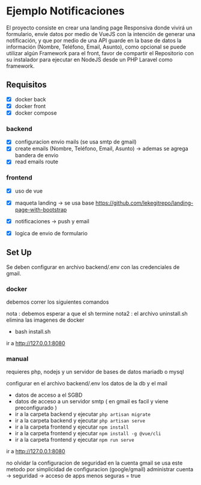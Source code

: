 # Ejemplo Notificaciones

El proyecto consiste en crear una landing page Responsiva donde vivirá un formulario, envíe datos por medio de VueJS con la intención de generar una notificación, y que por medio de una API guarde en la base de datos la información (Nombre, Teléfono, Email, Asunto), como opcional se puede utilizar algún Framework para el front, favor de compartir el Repositorio con su instalador para ejecutar en NodeJS desde un PHP Laravel como framework.

## Requisitos

- [x] docker back
- [x] docker front
- [x] docker compose

### backend

- [x] configuracion envio mails (se usa smtp de gmail)
- [x] create emails (Nombre, Teléfono, Email, Asunto) -> ademas se agrega bandera de envio
- [x] read emails route 

### frontend

- [x] uso de vue
- [x] maqueta landing -> se usa base https://github.com/lekegitrepo/landing-page-with-bootstrap
- [x] notificaciones -> push y email
- [x] logica de envio de formulario


## Set Up
Se deben configurar en archivo backend/.env con las credenciales de gmail.

### docker

debemos correr los siguientes comandos

nota : debemos esperar a que el sh termine
nota2 : el archivo uninstall.sh elimina las imagenes de docker

- bash install.sh


ir a http://127.0.0.1:8080

### manual
requieres php, nodejs y un servidor de bases de datos mariadb o mysql

configurar en el archivo backend/.env los datos de la db y el mail
- datos de acceso a el SGBD
- datos de acceso a un servidor smtp ( en gmail es facil y viene preconfigurado )
- ir a la carpeta backend y ejecutar `php artisan migrate`
- ir a la carpeta backend y ejecutar `php artisan serve`
- ir a la carpeta frontend y ejecutar `npm install`
- ir a la carpeta frontend y ejecutar `npm install -g @vue/cli`
- ir a la carpeta frontend y ejecutar `npm run serve`

ir a http://127.0.0.1:8080

no olvidar la configuracion de seguridad en la cuenta gmail
se usa este metodo por simplicidad de configuracion
(google/gmail) administrar cuenta -> seguridad -> acceso de apps menos seguras = true